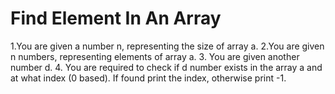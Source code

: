 # Find Element In An Array

1.You are given a number n, representing the size of array a.
2.You are given n numbers, representing elements of array a.
3. You are given another number d.
4. You are required to check if d number exists in the array a and at what index (0 based). If found print the index, otherwise print -1.